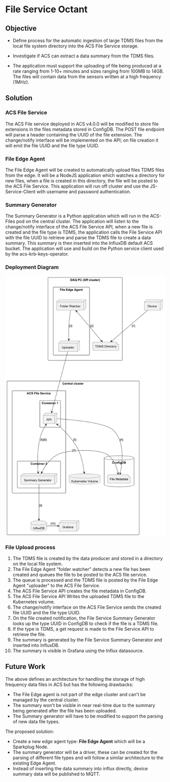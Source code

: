 
# File Service Octant

## Objective

- Define process for the automatic ingestion of large TDMS files from the local file system directory into
the ACS File Service storage.

- Investigate if ACS can extract a data summary from the TDMS files.

- The application must support the uploading of file being produced at a rate ranging from 1-10+ minutes and sizes ranging from 100MB to 14GB.
The files will contain data from the sensors written at a high frequency (1MHz).
 
## Solution 

### ACS File Service
The ACS File service deployed in ACS v4.0.0 will be modified to store file extensions in the files metadata stored in ConfigDB.
The POST file endpoint will parse a header containing the UUID of the file extension. The change/notify interface will be implemented on 
the API; on file creation it will emit the file UUID and the file type UUID. 

### File Edge Agent
The File Edge Agent will be created to automatically upload files TDMS files from the edge. It will be a NodeJS application
which watches a directory for new files, when a file is created in this directory, the file will be posted to the ACS File Service. 
This application will run off cluster and use the JS-Service-Client with username and password authentication. 

### Summary Generator
The Summary Generator is a Python application which will run in the ACS-Files pod on the central cluster. The application will
listen to the change/notify interface of the ACS File Service API, when a new file is created and the file type is TDMS, the 
application calls the File Service API with the file UUID to retrieve and parse the TDMS file to create a data summary. 
This summary is then inserted into the InfluxDB default ACS bucket. The application will use and build on the Python service 
client used by the acs-krb-keys-operator.

### Deployment Diagram 
![Deployment Diagram](deployment.png)

### File Upload process

1. The TDMS file is created by the data producer and stored in a directory on the local file system.  
2. The File Edge Agent "folder watcher" detects a new file has been created and queues the file to be posted to the 
ACS file service.  
3. The queue is processed and the TDMS file is posted by the File Edge Agent "uploader" to the ACS File Service.  
4. The ACS File Service API creates the file metadata in ConfigDB.  
5. The ACS File Service API Writes the uploaded TDMS file to the Kubernetes volume.   
6. The change/notify interface on the ACS File Service sends the created file UUID and the file type UUID.  
7. On the file created notification, the File Service Summary Generator looks up the type UUID in ConfigDB to check if the file 
is a TDMS file.  
8. If the type is TDMS, a get request is made to the File Service API to retrieve the file.  
9. The summary is generated by the File Service Summary Generator and inserted into InfluxDB.  
10. The summary is visible in Grafana using the Influx datasource.   

## Future Work
The above defines an architecture for handling the storage of high frequency data files in ACS but has the following drawbacks:
- The File Edge agent is not part of the edge cluster and can't be managed by the central cluster.
- The summary won't be visible in near real-time due to the summary being generated after the file has been uploaded.
- The Summary generator will have to be modified to support the parsing of new data file types.

The proposed solution:
- Create a new edge agent type: **File Edge Agent** which will be a Sparkplug Node. 
- The summary generator will be a driver, these can be created for the parsing of different file types and will follow a 
similar architecture to the existing Edge Agent. 
- Instead of inserting the data summary into influx directly, device summary data will be published to MQTT.

